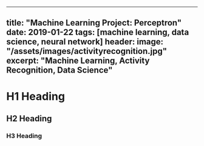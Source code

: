  ---
title: "Machine Learning Project: Perceptron"
date: 2019-01-22
tags: [machine learning, data science, neural network]
header:
  image: "/assets/images/activityrecognition.jpg"
excerpt: "Machine Learning, Activity Recognition, Data Science"
---

# H1 Heading

## H2 Heading

### H3 Heading

